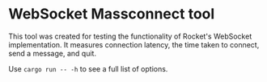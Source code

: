 # WebSocket Massconnect tool

This tool was created for testing the functionality of Rocket's WebSocket
implementation. It measures connection latency, the time taken to connect, send
a message, and quit.

Use `cargo run -- -h` to see a full list of options.
